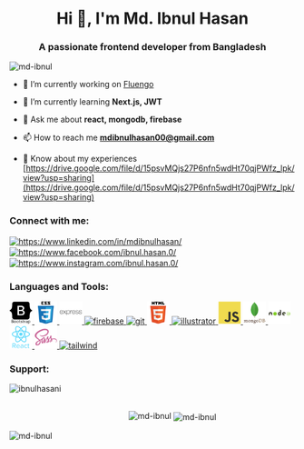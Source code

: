 <h1 align="center">Hi 👋, I'm Md. Ibnul Hasan</h1>
<h3 align="center">A passionate frontend developer from Bangladesh</h3>

<p align="left"> <img src="https://komarev.com/ghpvc/?username=md-ibnul&label=Profile%20views&color=0e75b6&style=flat" alt="md-ibnul" /> </p>

- 🔭 I’m currently working on [Fluengo](https://github.com/Md-Ibnul/Fluengo-client)

- 🌱 I’m currently learning **Next.js, JWT**

- 💬 Ask me about **react, mongodb, firebase**

- 📫 How to reach me **mdibnulhasan00@gmail.com**

- 📄 Know about my experiences [https://drive.google.com/file/d/15psvMQjs27P6nfn5wdHt70qjPWfz_lpk/view?usp=sharing](https://drive.google.com/file/d/15psvMQjs27P6nfn5wdHt70qjPWfz_lpk/view?usp=sharing)

<h3 align="left">Connect with me:</h3>
<p align="left">
<a href="https://linkedin.com/in/https://www.linkedin.com/in/mdibnulhasan/" target="blank"><img align="center" src="https://raw.githubusercontent.com/rahuldkjain/github-profile-readme-generator/master/src/images/icons/Social/linked-in-alt.svg" alt="https://www.linkedin.com/in/mdibnulhasan/" height="30" width="40" /></a>
<a href="https://fb.com/https://www.facebook.com/ibnul.hasan.0/" target="blank"><img align="center" src="https://raw.githubusercontent.com/rahuldkjain/github-profile-readme-generator/master/src/images/icons/Social/facebook.svg" alt="https://www.facebook.com/ibnul.hasan.0/" height="30" width="40" /></a>
<a href="https://instagram.com/https://www.instagram.com/ibnul.hasan.0/" target="blank"><img align="center" src="https://raw.githubusercontent.com/rahuldkjain/github-profile-readme-generator/master/src/images/icons/Social/instagram.svg" alt="https://www.instagram.com/ibnul.hasan.0/" height="30" width="40" /></a>
</p>

<h3 align="left">Languages and Tools:</h3>
<p align="left"> <a href="https://getbootstrap.com" target="_blank" rel="noreferrer"> <img src="https://raw.githubusercontent.com/devicons/devicon/master/icons/bootstrap/bootstrap-plain-wordmark.svg" alt="bootstrap" width="40" height="40"/> </a> <a href="https://www.w3schools.com/css/" target="_blank" rel="noreferrer"> <img src="https://raw.githubusercontent.com/devicons/devicon/master/icons/css3/css3-original-wordmark.svg" alt="css3" width="40" height="40"/> </a> <a href="https://expressjs.com" target="_blank" rel="noreferrer"> <img src="https://raw.githubusercontent.com/devicons/devicon/master/icons/express/express-original-wordmark.svg" alt="express" width="40" height="40"/> </a> <a href="https://firebase.google.com/" target="_blank" rel="noreferrer"> <img src="https://www.vectorlogo.zone/logos/firebase/firebase-icon.svg" alt="firebase" width="40" height="40"/> </a> <a href="https://git-scm.com/" target="_blank" rel="noreferrer"> <img src="https://www.vectorlogo.zone/logos/git-scm/git-scm-icon.svg" alt="git" width="40" height="40"/> </a> <a href="https://www.w3.org/html/" target="_blank" rel="noreferrer"> <img src="https://raw.githubusercontent.com/devicons/devicon/master/icons/html5/html5-original-wordmark.svg" alt="html5" width="40" height="40"/> </a> <a href="https://www.adobe.com/in/products/illustrator.html" target="_blank" rel="noreferrer"> <img src="https://www.vectorlogo.zone/logos/adobe_illustrator/adobe_illustrator-icon.svg" alt="illustrator" width="40" height="40"/> </a> <a href="https://developer.mozilla.org/en-US/docs/Web/JavaScript" target="_blank" rel="noreferrer"> <img src="https://raw.githubusercontent.com/devicons/devicon/master/icons/javascript/javascript-original.svg" alt="javascript" width="40" height="40"/> </a> <a href="https://www.mongodb.com/" target="_blank" rel="noreferrer"> <img src="https://raw.githubusercontent.com/devicons/devicon/master/icons/mongodb/mongodb-original-wordmark.svg" alt="mongodb" width="40" height="40"/> </a> <a href="https://nodejs.org" target="_blank" rel="noreferrer"> <img src="https://raw.githubusercontent.com/devicons/devicon/master/icons/nodejs/nodejs-original-wordmark.svg" alt="nodejs" width="40" height="40"/> </a> <a href="https://reactjs.org/" target="_blank" rel="noreferrer"> <img src="https://raw.githubusercontent.com/devicons/devicon/master/icons/react/react-original-wordmark.svg" alt="react" width="40" height="40"/> </a> <a href="https://sass-lang.com" target="_blank" rel="noreferrer"> <img src="https://raw.githubusercontent.com/devicons/devicon/master/icons/sass/sass-original.svg" alt="sass" width="40" height="40"/> </a> <a href="https://tailwindcss.com/" target="_blank" rel="noreferrer"> <img src="https://www.vectorlogo.zone/logos/tailwindcss/tailwindcss-icon.svg" alt="tailwind" width="40" height="40"/> </a> </p>

<h3 align="left">Support:</h3>
<p><a href="https://www.buymeacoffee.com/ibnulhasani"> <img align="left" src="https://cdn.buymeacoffee.com/buttons/v2/default-yellow.png" height="50" width="210" alt="ibnulhasani" /></a></p><br><br>

<p><img align="left" src="https://github-readme-stats.vercel.app/api/top-langs?username=md-ibnul&show_icons=true&locale=en&layout=compact" alt="md-ibnul" /></p>

<p>&nbsp;<img align="center" src="https://github-readme-stats.vercel.app/api?username=md-ibnul&show_icons=true&locale=en" alt="md-ibnul" /></p>

<p><img align="center" src="https://github-readme-streak-stats.herokuapp.com/?user=md-ibnul&" alt="md-ibnul" /></p>
